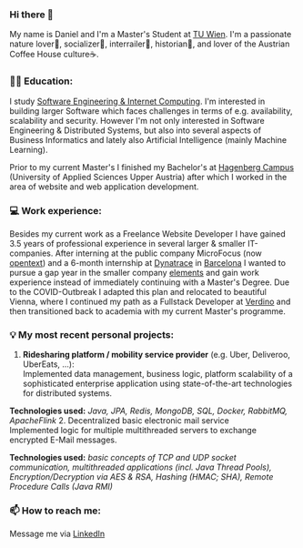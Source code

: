 ### Hi there 👋

<!--
**danielpuehringer/danielpuehringer** is a ✨ _special_ ✨ repository because its `README.md` (this file) appears on your GitHub profile.

Here are some ideas to get you started:

- 🔭 I’m currently working on ...
- 🌱 I’m currently learning ...
- 👯 I’m looking to collaborate on ...
- 🤔 I’m looking for help with ...
- 💬 Ask me about ...
- 📫 How to reach me: ...
- 😄 Pronouns: ...
- ⚡ Fun fact: ...
great template: https://raw.githubusercontent.com/jetzlstorfer/jetzlstorfer/main/README.md
-->

My name is Daniel and I'm a Master's Student at [TU Wien](https://informatics.tuwien.ac.at/facts-and-figures/). I'm a passionate nature lover🌳, socializer🥳, interrailer🚄, historian📔, and lover of the Austrian Coffee House culture☕.

### 👨‍💻 Education:
I study [Software Engineering & Internet Computing](https://informatics.tuwien.ac.at/master/software-engineering-and-internet-computing/). I'm interested in building larger Software which faces challenges in terms of e.g. availability, scalability and security. However I'm not only interested in Software Engineering & Distributed Systems, but also into several aspects of Business Informatics and lately also Artificial Intelligence (mainly Machine Learning).

Prior to my current Master's I finished my Bachelor's at [Hagenberg Campus](https://www.youtube.com/watch?v=m5AcemGh4fM&ab_channel=FHO%C3%96Hagenberg) (University of Applied Sciences Upper Austria) after which I worked in the area of website and web application development.

### 💻 Work experience:
Besides my current work as a Freelance Website Developer I have gained 3.5 years of professional experience in several larger & smaller IT-companies.
After interning at the public company MicroFocus (now [opentext](https://www.microfocus.com/de-de/home)) and a 6-month internship at [Dynatrace](https://www.dynatrace.com/) in [Barcelona](https://www.youtube.com/watch?v=ZNBd68OeynE&t=48s&ab_channel=DynatraceLife) I wanted to pursue a gap year in the smaller company [elements](https://www.elements.at/de) and gain work experience instead of immediately continuing with a Master's Degree.
Due to the COVID-Outbreak I adapted this plan and relocated to beautiful Vienna, where I continued my path as a Fullstack Developer at [Verdino](https://verdino.com/) and then transitioned back to academia with my current Master's programme.

### 💡 My most recent personal projects:
1. **Ridesharing platform / mobility service provider** (e.g. Uber, Deliveroo, UberEats, ...):<br/>
Implemented data management, business logic, platform scalability of a sophisticated enterprise application using state-of-the-art technologies for distributed systems.

**Technologies used:** _Java, JPA, Redis, MongoDB, SQL, Docker, RabbitMQ, ApacheFlink_
2. Decentralized basic electronic mail service<br/>
Implemented logic for multiple multithreaded servers to exchange encrypted E-Mail messages.

**Technologies used:** _basic concepts of TCP and UDP socket communication, multithreaded applications (incl. Java Thread Pools), Encryption/Decryption via AES & RSA, Hashing (HMAC; SHA), Remote Procedure Calls (Java RMI)_

### 📫 How to reach me:
Message me via [LinkedIn](https://www.linkedin.com/in/daniel-puehringer0456/)
